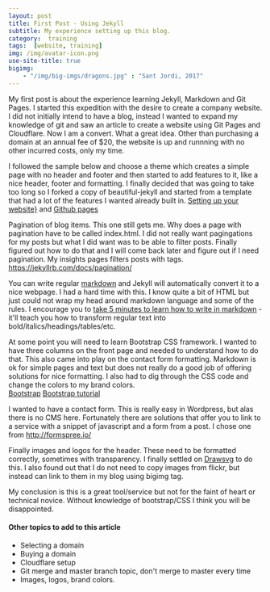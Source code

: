 ```yaml
---
layout: post
title: First Post - Using Jekyll
subtitle: My experience setting up this blog.
category:  training
tags:  [website, training]
img: /img/avatar-icon.png
use-site-title: true
bigimg:
    - "/img/big-imgs/dragons.jpg" : "Sant Jordi, 2017"
---
```


My first post is about the experience learning Jekyll, Markdown and Git Pages.   I started this expedition with
the desire to create a company website.  I did not initially intend to have a blog, instead I wanted to expand my 
knowledge of git and saw an article to create a website using Git Pages and Cloudflare.  Now I am a convert.
What a great idea.  Other than purchasing a domain at an annual fee of $20, the website is up and runnning
with no other incurred costs, only my time.  

I followed the sample below and choose a theme which creates a simple page with no header and footer and then started to add features to it, like a nice header, footer and formatting.    I finally decided that was going to take too long so I forked a copy of beautiful-jekyll and started from a template that had a lot of the features I wanted already built in. 
[Setting up your website}](https://medium.freecodecamp.com/an-illustrated-guide-for-setting-up-your-website-using-github-cloudflare-5a7a11ca9465) and
[Github pages](https://www.smashingmagazine.com/2014/08/build-blog-jekyll-github-pages/)

Pagination of blog items.   This one still gets me.  Why does a page with pagination have to be called index.html. I did not really want pagingations for my posts but what I did want was to be able to filter posts.  Finally figured out how to do that and  I will come back later and figure out if I need pagination.  My insights pages filters posts with tags.  
https://jekyllrb.com/docs/pagination/

You can write regular [markdown](http://markdowntutorial.com/)  and Jekyll will automatically convert it to a nice webpage.  I had a hard time with this. I know quite a bit of HTML but just could not wrap my head around markdown language and some of the rules.   I encourage you to [take 5 minutes to learn how to write in markdown](http://markdowntutorial.com/) - it'll teach you how to transform regular text into bold/italics/headings/tables/etc.

At some point you will need to learn Bootstrap CSS framework.  I wanted to have three columns on the front page and needed to understand how to do that.  This also came into play on the contact form formatting.  Markdown is ok for simple pages and text but does not really do a good job of offering solutions for nice formatting.  I also had to dig through the CSS code and change the colors to my brand colors.  
[Bootstrap](http://getbootstrap.com/css/)
[Bootstrap tutorial](http://www.tutorialrepublic.com/twitter-bootstrap-tutorial/)

I wanted to have a contact form.  This is really easy in Wordpress, but alas there is no CMS here. Fortunately there are solutions that offer you to link to a service with a snippet of javascript and a form from a post.  I chose one from http://formspree.io/

Finally images and logos for the header.  These need to be formatted correctly, sometimes with transparency.  I finally settled on [Drawsvg](http://drawsvg.org/) to do this.  I also found out that I do not need to copy images from flickr, but instead can link to them in my blog using bigimg tag.  

My conclusion is this is a great tool/service but not for the faint of heart or technical novice.   Without knowledge of bootstrap/CSS I think you will be disappointed.  

#### Other topics to add to this article

- Selecting a domain
- Buying a domain
- Cloudflare setup
- Git merge and master branch topic, don't merge to master every time
- Images, logos, brand colors.

